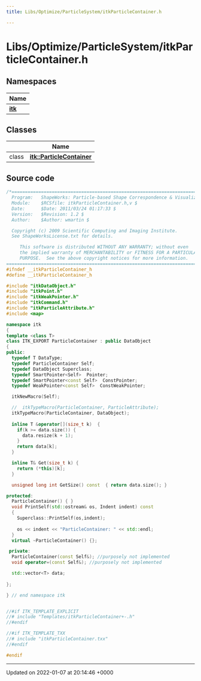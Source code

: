 ```yaml
---
title: Libs/Optimize/ParticleSystem/itkParticleContainer.h

---
```


# Libs/Optimize/ParticleSystem/itkParticleContainer.h



## Namespaces

| Name           |
| -------------- |
| **[itk](../Namespaces/namespaceitk.md)**  |

## Classes

|                | Name           |
| -------------- | -------------- |
| class | **[itk::ParticleContainer](../Classes/classitk_1_1ParticleContainer.md)**  |




## Source code

```cpp
/*=========================================================================
  Program:   ShapeWorks: Particle-based Shape Correspondence & Visualization
  Module:    $RCSfile: itkParticleContainer.h,v $
  Date:      $Date: 2011/03/24 01:17:33 $
  Version:   $Revision: 1.2 $
  Author:    $Author: wmartin $

  Copyright (c) 2009 Scientific Computing and Imaging Institute.
  See ShapeWorksLicense.txt for details.

     This software is distributed WITHOUT ANY WARRANTY; without even 
     the implied warranty of MERCHANTABILITY or FITNESS FOR A PARTICULAR 
     PURPOSE.  See the above copyright notices for more information.
=========================================================================*/
#ifndef __itkParticleContainer_h
#define __itkParticleContainer_h

#include "itkDataObject.h"
#include "itkPoint.h"
#include "itkWeakPointer.h"
#include "itkCommand.h"
#include "itkParticleAttribute.h"
#include <map>

namespace itk
{
template <class T>
class ITK_EXPORT ParticleContainer : public DataObject
{
public:
  typedef T DataType;
  typedef ParticleContainer Self;
  typedef DataObject Superclass;
  typedef SmartPointer<Self>  Pointer;
  typedef SmartPointer<const Self>  ConstPointer;
  typedef WeakPointer<const Self>  ConstWeakPointer;

  itkNewMacro(Self);

  //  itkTypeMacro(ParticleContainer, ParticleAttribute);
  itkTypeMacro(ParticleContainer, DataObject);
  
  inline T &operator[](size_t k)  {
    if(k >= data.size()) {
      data.resize(k + 1);
    }
    return data[k];
  }

  inline T& Get(size_t k) {
    return (*this)[k];
  }

  unsigned long int GetSize() const  { return data.size(); }

protected:
  ParticleContainer() { }
  void PrintSelf(std::ostream& os, Indent indent) const
  {
    Superclass::PrintSelf(os,indent);
  
    os << indent << "ParticleContainer: " << std::endl;
  }
  virtual ~ParticleContainer() {};

 private:
  ParticleContainer(const Self&); //purposely not implemented
  void operator=(const Self&); //purposely not implemented

  std::vector<T> data;
  
};

} // end namespace itk


//#if ITK_TEMPLATE_EXPLICIT
//# include "Templates/itkParticleContainer+-.h"
//#endif

//#if ITK_TEMPLATE_TXX
//# include "itkParticleContainer.txx"
//#endif

#endif
```


-------------------------------

Updated on 2022-01-07 at 20:14:46 +0000
